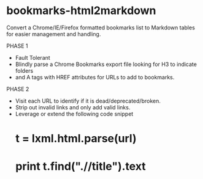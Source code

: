 # bookmarks-html2markdown
Convert a Chrome/IE/Firefox formatted bookmarks list to Markdown tables for easier management and handling.

PHASE 1
  - Fault Tolerant
  - Blindly parse a Chrome Bookmarks export file looking for H3 to indicate folders
  - and A tags with HREF attributes for URLs to add to bookmarks.


PHASE 2
  - Visit each URL to identify if it is dead/deprecated/broken.
  - Strip out invalid links and only add valid links.
  - Leverage or extend the following code snippet
    # t = lxml.html.parse(url)
    # print t.find(".//title").text

